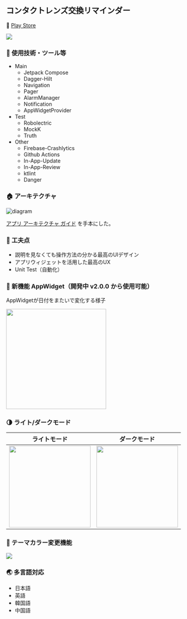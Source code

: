 ## コンタクトレンズ交換リマインダー

:gift: [Play Store](https://play.google.com/store/apps/details?id=io.github.rikuyu.contactlensreminder)

<img src="https://user-images.githubusercontent.com/51118613/156141489-3ee61042-3608-449b-ba34-076bd071f040.png">

### :wrench: 使用技術・ツール等
* Main
    * Jetpack Compose
    * Dagger-Hilt
    * Navigation
    * Pager
    * AlarmManager
    * Notification
    * AppWidgetProvider
* Test
    * Robolectric
    * MockK
    * Truth
* Other
    * Firebase-Crashlytics
    * Github Actions
    * In-App-Update
    * In-App-Review
    * ktlint
    * Danger

### :house: アーキテクチャ

![diagram](https://user-images.githubusercontent.com/51118613/156873435-3e451ec1-1f0b-4167-8cc4-029cd2b2abab.svg)

[アプリ アーキテクチャ ガイド](https://developer.android.com/jetpack/guide?hl=ja) を手本にした。

### :seedling: 工夫点

- 説明を見なくても操作方法の分かる最高のUIデザイン
- アプリウィジェットを活用した最高のUX
- Unit Test（自動化）

### :iphone:  新機能 AppWidget（開発中 v2.0.0 から使用可能）

AppWidgetが日付をまたいで変化する様子

<img src="https://user-images.githubusercontent.com/51118613/156142151-bb4a9376-93d4-453d-aeaf-24ebd38c7fee.gif" width="270">

### :last_quarter_moon: ライト/ダークモード

| ライトモード | ダークモード |
|:---:|:---:|
| <img src="https://user-images.githubusercontent.com/51118613/158942189-20ff8ba8-8872-4ddd-84bc-9efd4c3153eb.jpg" width=220 > | <img src="https://user-images.githubusercontent.com/51118613/158942244-b96f98c1-c63c-4388-8ded-c8a4f6e89d12.jpg" width=220 > |

### :art: テーマカラー変更機能

<img src="https://user-images.githubusercontent.com/51118613/159910626-b127a561-df51-4dc8-be69-093124730e9e.jpg" >

### :earth_asia: 多言語対応
- 日本語
- 英語
- 韓国語
- 中国語
